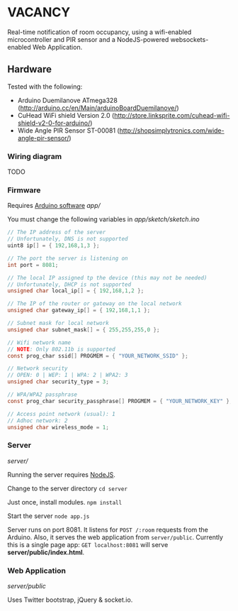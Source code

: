 # VACANCY

Real-time notification of room occupancy, using a wifi-enabled microcontroller and PIR sensor and a NodeJS-powered websockets-enabled Web Application.

## Hardware

Tested with the following:

 - Arduino Duemilanove ATmega328  
   (http://arduino.cc/en/Main/arduinoBoardDuemilanove/)
 - CuHead WiFi shield Version 2.0
   (http://store.linksprite.com/cuhead-wifi-shield-v2-0-for-arduino/)
 - Wide Angle PIR Sensor ST-00081
   (http://shopsimplytronics.com/wide-angle-pir-sensor/)

### Wiring diagram

TODO

### Firmware

Requires [Arduino software](http://arduino.cc/)
*app/*

You must change the following variables in *app/sketch/sketch.ino*

```C
// The IP address of the server
// Unfortunately, DNS is not supported
uint8 ip[] = { 192,168,1,3 };

// The port the server is listening on
int port = 8081;

// The local IP assigned tp the device (this may not be needed)
// Unfortunately, DHCP is not supported
unsigned char local_ip[] = { 192,168,1,2 };

// The IP of the router or gateway on the local network
unsigned char gateway_ip[] = { 192,168,1,1 };

// Subnet mask for local network
unsigned char subnet_mask[] = { 255,255,255,0 };

// Wifi network name
// NOTE: Only 802.11b is supported
const prog_char ssid[] PROGMEM = { "YOUR_NETWORK_SSID" };

// Network security
// OPEN: 0 | WEP: 1 | WPA: 2 | WPA2: 3
unsigned char security_type = 3;

// WPA/WPA2 passphrase
const prog_char security_passphrase[] PROGMEM = { "YOUR_NETWORK_KEY" };

// Access point network (usual): 1
// Adhoc network: 2
unsigned char wireless_mode = 1;
```

### Server
*server/*

Running the server requires [NodeJS](http://nodejs.org/).

Change to the server directory
`cd server`

Just once, install modules.
`npm install`

Start the server
`node app.js`

Server runs on port 8081.
It listens for `POST /:room` requests from the Arduino.
Also, it serves the web application from `server/public`.
Currently this is a single page app: `GET localhost:8081` will serve **server/public/index.html**.


### Web Application
*server/public*

Uses Twitter bootstrap, jQuery & socket.io.

